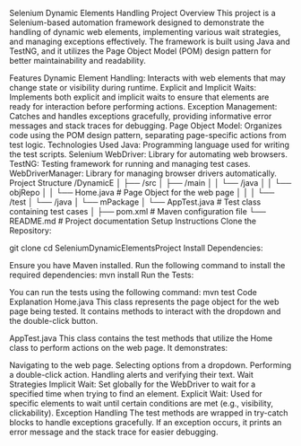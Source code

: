 Selenium Dynamic Elements Handling Project
Overview
This project is a Selenium-based automation framework designed to demonstrate the handling of dynamic web elements, implementing various wait strategies, and managing exceptions effectively. The framework is built using Java and TestNG, and it utilizes the Page Object Model (POM) design pattern for better maintainability and readability.

Features
Dynamic Element Handling: Interacts with web elements that may change state or visibility during runtime.
Explicit and Implicit Waits: Implements both explicit and implicit waits to ensure that elements are ready for interaction before performing actions.
Exception Management: Catches and handles exceptions gracefully, providing informative error messages and stack traces for debugging.
Page Object Model: Organizes code using the POM design pattern, separating page-specific actions from test logic.
Technologies Used
Java: Programming language used for writing the test scripts.
Selenium WebDriver: Library for automating web browsers.
TestNG: Testing framework for running and managing test cases.
WebDriverManager: Library for managing browser drivers automatically.
Project Structure
/DynamicE
│
├── /src
│   ├── /main
│   │   └── /java
│   │       └── objRepo
│   │           └── Home.java         # Page Object for the web page
│   │
│   └── /test
│       └── /java
│           └── mPackage
│               └── AppTest.java       # Test class containing test cases
│
├── pom.xml                             # Maven configuration file
└── README.md                            # Project documentation
Setup Instructions
Clone the Repository:

git clone <repository-url>
cd SeleniumDynamicElementsProject
Install Dependencies:

Ensure you have Maven installed. Run the following command to install the required dependencies:
mvn install
Run the Tests:

You can run the tests using the following command:
mvn test
Code Explanation
Home.java
This class represents the page object for the web page being tested. It contains methods to interact with the dropdown and the double-click button.

AppTest.java
This class contains the test methods that utilize the Home class to perform actions on the web page. It demonstrates:

Navigating to the web page.
Selecting options from a dropdown.
Performing a double-click action.
Handling alerts and verifying their text.
Wait Strategies
Implicit Wait: Set globally for the WebDriver to wait for a specified time when trying to find an element.
Explicit Wait: Used for specific elements to wait until certain conditions are met (e.g., visibility, clickability).
Exception Handling
The test methods are wrapped in try-catch blocks to handle exceptions gracefully. If an exception occurs, it prints an error message and the stack trace for easier debugging.
